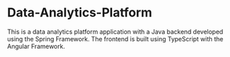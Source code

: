 # Data-Analytics-Platform

This is a data analytics platform application with a Java backend developed using the Spring Framework. The frontend is built using TypeScript with the Angular Framework.
